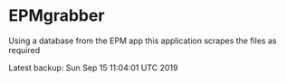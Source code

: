 # EPMgrabber
Using a database from the EPM app this application scrapes the files as required


Latest backup: Sun Sep 15 11:04:01 UTC 2019
